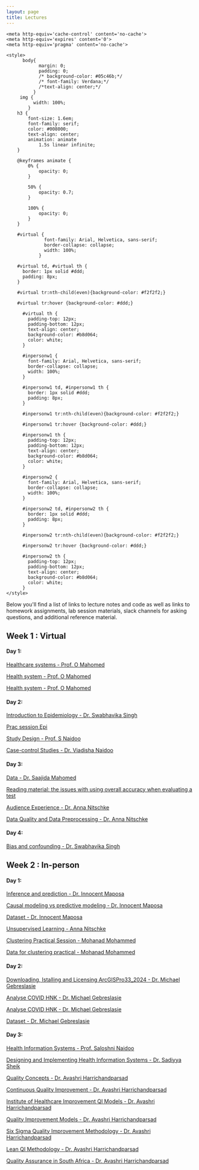 ```yaml
---
layout: page
title: Lectures
---
```

<html lang="en">
    
<head>
    <meta charset="UTF-8">
     <meta name="viewport" content="width=device-width, initial-scale=1.0"> 

    <meta http-equiv='cache-control' content='no-cache'> 
    <meta http-equiv='expires' content='0'> 
    <meta http-equiv='pragma' content='no-cache'>
  
    <style>
          body{
                margin: 0;
                padding: 0;
                /* background-color: #05c46b;*/
                /* font-family: Verdana;*/
                /*text-align: center;*/
              }
         img {
              width: 100%;
            }
        h3 {
            font-size: 1.6em;
            font-family: serif;
            color: #008000;
            text-align: center;
            animation: animate 
                1.5s linear infinite;
        }
  
        @keyframes animate {
            0% {
                opacity: 0;
            }
  
            50% {
                opacity: 0.7;
            }
  
            100% {
                opacity: 0;
            }
        }
      
        #virtual {
                  font-family: Arial, Helvetica, sans-serif;
                  border-collapse: collapse;
                  width: 100%;
                }

        #virtual td, #virtual th {
          border: 1px solid #ddd;
          padding: 8px;
        }

        #virtual tr:nth-child(even){background-color: #f2f2f2;}

        #virtual tr:hover {background-color: #ddd;}

          #virtual th {
            padding-top: 12px;
            padding-bottom: 12px;
            text-align: center;
            background-color: #b8d064;
            color: white;
          }

          #inpersonw1 {
            font-family: Arial, Helvetica, sans-serif;
            border-collapse: collapse;
            width: 100%;
          }

          #inpersonw1 td, #inpersonw1 th {
            border: 1px solid #ddd;
            padding: 8px;
          }

          #inpersonw1 tr:nth-child(even){background-color: #f2f2f2;}

          #inpersonw1 tr:hover {background-color: #ddd;}

          #inpersonw1 th {
            padding-top: 12px;
            padding-bottom: 12px;
            text-align: center;
            background-color: #b8d064;
            color: white;
          }

          #inpersonw2 {
            font-family: Arial, Helvetica, sans-serif;
            border-collapse: collapse;
            width: 100%;
          }

          #inpersonw2 td, #inpersonw2 th {
            border: 1px solid #ddd;
            padding: 8px;
          }

          #inpersonw2 tr:nth-child(even){background-color: #f2f2f2;}

          #inpersonw2 tr:hover {background-color: #ddd;}

          #inpersonw2 th {
            padding-top: 12px;
            padding-bottom: 12px;
            text-align: center;
            background-color: #b8d064;
            color: white;
          }
    </style>
</head>
  
<body>

Below you'll find a list of links to lecture notes and code as well as links to homework assignments, lab session materials, slack channels for asking questions, and additional reference material.




<h2>Week 1 : Virtual</h2>

<h4> Day 1:</h4>

<a href="https://hscourseukzn2024.github.io/PDFLectures/Healthcare systems 2024.pdf" download> Healthcare systems - Prof. O Mahomed </a> <br>

<a href="https://hscourseukzn2024.github.io/PDFLectures/Health system 2024 .pdf" download> Health system - Prof. O Mahomed </a> <br>

<a href="https://stuukznac-my.sharepoint.com/:p:/g/personal/mohammedm1_ukzn_ac_za/Ec5_biRAxWhDola9Z1MrFc4Bj3xiQNZeTyt-dUKOUjE5UQ?e=K75Y1a" download> Health system - Prof. O Mahomed </a> <br>


<h4> Day 2:</h4>

<a href="https://hscourseukzn2024.github.io/PDFLectures/Introduction to Epidemiology.pdf" download> Introduction to Epidemiology - Dr. Swabhavika Singh </a> <br>

<a href="https://hscourseukzn2024.github.io/PDFLectures/Prac session Epi 20.08.24 - Copy.pdf" download> Prac session Epi </a> <br>

<a href="https://hscourseukzn2024.github.io/PDFLectures/DSI-Health Sytems_ Study Design_Washa Takwimu _Final.pdf" download> Study Design - Prof. S Naidoo </a> <br> 

<a href="https://hscourseukzn2024.github.io/PDFLectures/DSI-Health Sytems_ Case-control Studies.pdf" download> Case-control Studies - Dr. Viadisha Naidoo </a> <br> 


<h4> Day 3:</h4>

<a href="https://hscourseukzn2024.github.io/PDFLectures/screening 2024.pdf" download> Data - Dr. Saajida Mahomed</a> <br>

<a href="https://hscourseukzn2024.github.io/PDFLectures/jgi_30091.pdf" download> Reading material: the issues with using overall accuracy when evaluating a test </a> <br>

<a href="https://hscourseukzn2024.github.io/PDFLectures/Audience Experience.pptx" download> Audience Experience - Dr. Anna Nitschke </a> <br>

<a href="https://hscourseukzn2024.github.io/PDFLectures/Data Quality and Data Preprocessing _ Nitschke.pdf" download> Data Quality and Data Preprocessing - Dr. Anna Nitschke </a> <br>



<h4> Day 4:</h4>

<a href="https://hscourseukzn2024.github.io/PDFLectures/Bias and confounding.pdf" download> Bias and confounding - Dr. Swabhavika Singh </a> <br>


<h2>Week 2 : In-person</h2>

<h4> Day 1:</h4>
<a href="https://hscourseukzn2024.github.io/PDFLectures/Inference-and-predictionv1.pdf" download> Inference and prediction - Dr. Innocent Maposa </a> <br>

<a href="https://hscourseukzn2024.github.io/PDFLectures/Causal-modeling-vs-predictive-modeling.pdf" download> Causal modeling vs predictive modeling - Dr. Innocent Maposa </a> <br>

<a href="https://hscourseukzn2024.github.io/PDFLectures/popdatex.xlsx" download> Dataset - Dr. Innocent Maposa </a> <br>

<a href="https://hscourseukzn2024.github.io/PDFLectures/Unsupervised_Learning_Nitschke.pdf" download> Unsupervised Learning - Anna Nitschke </a> <br>

<a href="https://hscourseukzn2024.github.io/PDFLectures/Clustering_Practical_Session.Rmd" download> Clustering Practical Session - Mohanad Mohammed </a> <br>

<a href="https://hscourseukzn2024.github.io/PDFLectures/clustering_data_final.csv" download> Data for clustering practical - Mohanad Mohammed </a> <br>


<h4> Day 2:</h4>

<a href="https://hscourseukzn2024.github.io/PDFLectures/DownloadingIstallingAndLicensingArcGISPro33_2024.pdf" download> Downloading, Istalling and Licensing ArcGISPro33_2024 - Dr. Michael Gebreslasie </a> <br>

<a href="https://hscourseukzn2024.github.io/PDFLectures/Analyse COVID HNK.docx" download> Analyse COVID HNK - Dr. Michael Gebreslasie </a> <br>

<a href="https://hscourseukzn2024.github.io/PDFLectures/Track virus spread with ArcGIS Insights.docx" download> Analyse COVID HNK - Dr. Michael Gebreslasie </a> <br>

<a href="https://drive.google.com/file/d/1IgoO8kN7e_8o-4lu-0vH-xjaWBNIVkyl/view?usp=drive_link"> Dataset - Dr. Michael Gebreslasie </a> <br>


<h4> Day 3:</h4>

<a href="https://hscourseukzn2024.github.io/PDFLectures/Health Information Systems2024_DSI.pdf" download> Health Information Systems - Prof. Saloshni Naidoo </a> <br>

<a href="https://hscourseukzn2024.github.io/PDFLectures/Designing and Implementing Health Information Systems.pdf" download> Designing and Implementing Health Information Systems - Dr. Sadiyya Sheik </a> <br>

<a href="https://hscourseukzn2024.github.io/PDFLectures/1_Quality Concepts 2024.pdf" download> Quality Concepts - Dr. Avashri Harrichandparsad </a> <br>

<a href="https://hscourseukzn2024.github.io/PDFLectures/2 Continuous Quality Improvement 2024.pdf" download> Continuous Quality Improvement - Dr. Avashri Harrichandparsad </a> <br>

<a href="https://hscourseukzn2024.github.io/PDFLectures/3 Institute of Healthcare Improvement QI Models.pdf" download> Institute of Healthcare Improvement QI Models - Dr. Avashri Harrichandparsad </a> <br>

<a href="https://hscourseukzn2024.github.io/PDFLectures/4_Quality Improvement Models.pdf" download> Quality Improvement Models - Dr. Avashri Harrichandparsad </a> <br>

<a href="https://hscourseukzn2024.github.io/PDFLectures/5_Six Sigma Quality Improvement Methodology.pdf" download> Six Sigma Quality Improvement Methodology - Dr. Avashri Harrichandparsad </a> <br>

<a href="https://hscourseukzn2024.github.io/PDFLectures/6_Lean QI Methodology.pdf" download> Lean QI Methodology - Dr. Avashri Harrichandparsad </a> <br>

<a href="https://hscourseukzn2024.github.io/PDFLectures/7_Quality Assurance in South Africa.pdf" download> Quality Assurance in South Africa - Dr. Avashri Harrichandparsad </a> <br>

<!--
<h4> Day 4:</h4>

<a href="https://hscourseukzn2024.github.io/PDFLectures/Session 1_Health Financing_HSS short course_August2024.pdf" download> Health Financing - Prof. Gavin George </a> <br>

<a href="https://hscourseukzn2024.github.io/PDFLectures/Session 3_DCE_HSS short course_August2024.pdf" download> DCE - Prof. Gavin George </a> <br>

<a href="https://hscourseukzn2024.github.io/PDFLectures/Group Work_COVID19.docx" download> Group Work - COVID19 - Prof. Gavin George </a> <br>

<a href="https://hscourseukzn2024.github.io/PDFLectures/Group Work_HRH.docx" download> Group Work_HRH - Prof. Gavin George </a> <br>

<a href="https://hscourseukzn2024.github.io/PDFLectures/Group Work_PrEP.docx" download> Group Work_PrEP - Prof. Gavin George </a> <br>



<h5>Groups Presentations</h5>

<a href="https://hscourseukzn.github.io/PDFLectures/Data science QIP vino.pdf" download> Data science QIP - [Dennis - Vincent - Jeroen - Vino] </a> <br>

<a href="https://hscourseukzn.github.io/PDFLectures/ReproHealth_Revive_2023.pdf" download> ReproHealth_Revive_2023 - [Zakia Salod - Castory Munishi - Ayogeboh Epizitone - Khanyisile Nene] </a> <br>

<a href="https://hscourseukzn.github.io/PDFLectures/Health_Horizons_India_2023.pdf" download> Health_Horizons_India_2023 - [Zakia Salod - Nonjabulo Gwala - Castory Munishi - Jeroen Van Lobenstein] </a> <br>

<a href="https://hscourseukzn.github.io/PDFLectures/NCD_ Slides.pdf" download> NCD - [Rebecca - Yakubu - Nonjabulo - Amos] </a> <br>

<a href="https://hscourseukzn.github.io/PDFLectures/Immunisation Group3.pdf" download> Immunisation - [Andile Dlamini - Alex Mutebe - Enock Mwizerwa] </a> <br>


<h4> Day 5:</h4>

<a href="https://hscourseukzn.github.io/PDFLectures/Fundamentals of R.zip" download> Fundamentals of R - Dr. Mohanad</a> <br>


<h4> Day 6:</h4>

<a href="https://hscourseukzn.github.io/PDFLectures/DSI-Africa_quasiexperimental.pdf" download> DSI-Africa Quasi Experimental - Prof. Till </a> <br>

<h4> Day 7:</h4>

<a href="https://hscourseukzn.github.io/PDFLectures/DSI-Africa dimension reduction.pdf" download> Dimension Reduction - Prof. Till </a> <br>

<a href="https://hscourseukzn.github.io/PDFLectures/HS_prac2.Rmd" download> PCA Practical - Dr. Mohanad </a> <br>

<a href="https://hscourseukzn.github.io/PDFLectures/Assets_Data - prac.csv" download> Assets Data - PCA Practical - Dr. Mohanad </a> <br>

<h4> Day 8:</h4>
<a href="https://hscourseukzn.github.io/PDFLectures/DSI-Africa cluster analysis.pdf" download> DSI-Africa cluster analysis - Prof. Till </a> <br>

<a href="https://hscourseukzn.github.io/PDFLectures/clustering_data_final.csv" download> Dataset - Clustering Analysis Practical - Dr. Mohanad </a> <br>

<a href="https://hscourseukzn.github.io/PDFLectures/Clustering Practical Session 3.Rmd" download> Clustering Practical Session 3 - Dr. Mohanad </a> <br>

<a href="https://uc-r.github.io/kmeans_clustering"> Tutorial </a> <br>


<h4> Day 9:</h4>

<a href="https://hscourseukzn.github.io/PDFLectures/Prediction_30Aug23.pdf" download> Prediction - Prof. Till </a> <br>

<a href="https://hscourseukzn.github.io/PDFLectures/Data_group_Prac.csv" download> Dataset - Prediction Practical - Dr. Mohanad </a> <br>

<a href="https://hscourseukzn.github.io/PDFLectures/Prediction - Practical.Rmd" download> Prediction - Practical - Dr. Mohanad </a> <br>

<a href="https://rpubs.com/pmtam/knn"> Tutorial </a> <br>

-->
</body>
</html>



